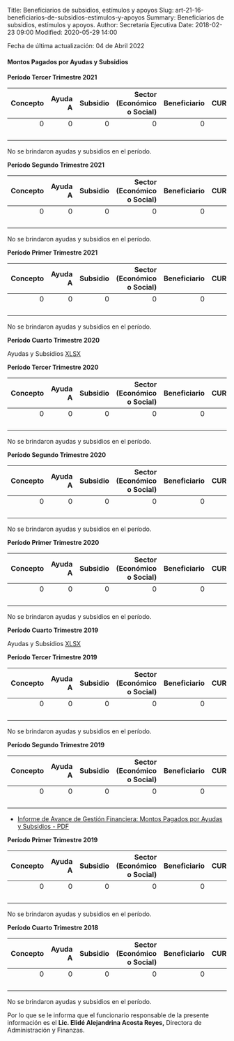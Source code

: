 Title: Beneficiarios de subsidios, estímulos y apoyos
Slug: art-21-16-beneficiarios-de-subsidios-estimulos-y-apoyos
Summary: Beneficiarios de subsidios, estímulos y apoyos.
Author: Secretaría Ejecutiva
Date: 2018-02-23 09:00
Modified: 2020-05-29 14:00


Fecha de última actualización: 04 de Abril 2022


#### Montos Pagados por Ayudas y Subsidios

**Período Tercer Trimestre 2021**

Concepto | Ayuda A | Subsidio | Sector (Económico o Social) | Beneficiario | CURP | RFC | Monto Pagado
--------:|--------:|---------:|----------------------------:|-------------:|-----:|----:|------------:
       0 |       0 |        0 |                           0 |            0 |    0 |   0 |           0
         |         |          |                             |              |      |     |
         |         |          |                             |              |      |     |
         |         |          |                             |              |      |     |
         |         |          |                             |              |      |     |

No se brindaron ayudas y subsidios en el período.


**Período Segundo Trimestre 2021**

Concepto | Ayuda A | Subsidio | Sector (Económico o Social) | Beneficiario | CURP | RFC | Monto Pagado
--------:|--------:|---------:|----------------------------:|-------------:|-----:|----:|------------:
       0 |       0 |        0 |                           0 |            0 |    0 |   0 |           0
         |         |          |                             |              |      |     |
         |         |          |                             |              |      |     |
         |         |          |                             |              |      |     |
         |         |          |                             |              |      |     |

No se brindaron ayudas y subsidios en el período.


**Período Primer Trimestre 2021**

Concepto | Ayuda A | Subsidio | Sector (Económico o Social) | Beneficiario | CURP | RFC | Monto Pagado
--------:|--------:|---------:|----------------------------:|-------------:|-----:|----:|------------:
       0 |       0 |        0 |                           0 |            0 |    0 |   0 |           0
         |         |          |                             |              |      |     |
         |         |          |                             |              |      |     |
         |         |          |                             |              |      |     |
         |         |          |                             |              |      |     |

No se brindaron ayudas y subsidios en el período.

**Período Cuarto Trimestre 2020**

Ayudas y Subsidios [XLSX](2020-4t-ayudas-y-subsidios.xlsx)

**Período Tercer Trimestre 2020**

Concepto | Ayuda A | Subsidio | Sector (Económico o Social) | Beneficiario | CURP | RFC | Monto Pagado
--------:|--------:|---------:|----------------------------:|-------------:|-----:|----:|------------:
       0 |       0 |        0 |                           0 |            0 |    0 |   0 |           0
         |         |          |                             |              |      |     |
         |         |          |                             |              |      |     |
         |         |          |                             |              |      |     |
         |         |          |                             |              |      |     |

No se brindaron ayudas y subsidios en el período.

**Período Segundo Trimestre 2020**

Concepto | Ayuda A | Subsidio | Sector (Económico o Social) | Beneficiario | CURP | RFC | Monto Pagado
--------:|--------:|---------:|----------------------------:|-------------:|-----:|----:|------------:
       0 |       0 |        0 |                           0 |            0 |    0 |   0 |           0
         |         |          |                             |              |      |     |
         |         |          |                             |              |      |     |
         |         |          |                             |              |      |     |
         |         |          |                             |              |      |     |

No se brindaron ayudas y subsidios en el período.


**Período Primer Trimestre 2020**

Concepto | Ayuda A | Subsidio | Sector (Económico o Social) | Beneficiario | CURP | RFC | Monto Pagado
--------:|--------:|---------:|----------------------------:|-------------:|-----:|----:|------------:
       0 |       0 |        0 |                           0 |            0 |    0 |   0 |           0
         |         |          |                             |              |      |     |
         |         |          |                             |              |      |     |
         |         |          |                             |              |      |     |
         |         |          |                             |              |      |     |

No se brindaron ayudas y subsidios en el período.


**Período Cuarto Trimestre 2019**

Ayudas y Subsidios [XLSX](2019-4t-ayudas-y-subsidios.xlsx)


**Período Tercer Trimestre 2019**

Concepto | Ayuda A | Subsidio | Sector (Económico o Social) | Beneficiario | CURP | RFC | Monto Pagado
--------:|--------:|---------:|----------------------------:|-------------:|-----:|----:|------------:
       0 |       0 |        0 |                           0 |            0 |    0 |   0 |           0
         |         |          |                             |              |      |     |
         |         |          |                             |              |      |     |
         |         |          |                             |              |      |     |
         |         |          |                             |              |      |     |

No se brindaron ayudas y subsidios en el período.

**Período Segundo Trimestre 2019**

Concepto | Ayuda A | Subsidio | Sector (Económico o Social) | Beneficiario | CURP | RFC | Monto Pagado
--------:|--------:|---------:|----------------------------:|-------------:|-----:|----:|------------:
       0 |       0 |        0 |                           0 |            0 |    0 |   0 |           0
         |         |          |                             |              |      |     |
         |         |          |                             |              |      |     |
         |         |          |                             |              |      |     |
         |         |          |                             |              |      |     |

* [Informe de Avance de Gestión Financiera: Montos Pagados por Ayudas y Subsidios - PDF](2019-2T-ayudas-y-subsidios.pdf)

**Período Primer Trimestre 2019**

Concepto | Ayuda A | Subsidio | Sector (Económico o Social) | Beneficiario | CURP | RFC | Monto Pagado
--------:|--------:|---------:|----------------------------:|-------------:|-----:|----:|------------:
       0 |       0 |        0 |                           0 |            0 |    0 |   0 |           0
         |         |          |                             |              |      |     |
         |         |          |                             |              |      |     |
         |         |          |                             |              |      |     |
         |         |          |                             |              |      |     |

No se brindaron ayudas y subsidios en el período.

**Período Cuarto Trimestre 2018**

Concepto | Ayuda A | Subsidio | Sector (Económico o Social) | Beneficiario | CURP | RFC | Monto Pagado
--------:|--------:|---------:|----------------------------:|-------------:|-----:|----:|------------:
       0 |       0 |        0 |                           0 |            0 |    0 |   0 |           0
         |         |          |                             |              |      |     |
         |         |          |                             |              |      |     |
         |         |          |                             |              |      |     |
         |         |          |                             |              |      |     |

No se brindaron ayudas y subsidios en el período.

Por lo que se le informa que el funcionario responsable de la presente información es el **Lic. Elidé Alejandrina Acosta Reyes,** Directora de Administración y Finanzas.
